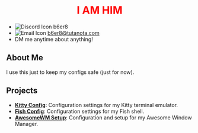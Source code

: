 <h1 align="center" style="color:red;">I AM HIM</h1>

- ![Discord Icon](https://img.shields.io/badge/Discord-b6er8-blue?logo=discord&logoColor=white&style=flat-square) b6er8
- ![Email Icon](https://img.shields.io/badge/Email-b6er8%40tutanota.com-red?logo=tutanota&logoColor=white&style=flat-square) b6er8@tutanota.com
- DM me anytime about anything!

## About Me

I use this just to keep my configs safe (just for now).

## Projects

- [**Kitty Config**](link-to-kitty-config): Configuration settings for my Kitty terminal emulator.
- [**Fish Config**](link-to-fish-config): Configuration settings for my Fish shell.
- [**AwesomeWM Setup**](link-to-awesome-wm-setup): Configuration and setup for my Awesome Window Manager.
